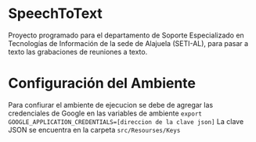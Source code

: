 # SpeechToText
Proyecto programado para el departamento de Soporte Especializado en Tecnologías de Información de la sede de Alajuela (SETI-AL), para pasar a texto las grabaciones de reuniones a texto.


# Configuración del Ambiente
Para confiurar el ambiente de ejecucion se debe de agregar las credenciales de Google en las variables de ambiente
```export GOOGLE_APPLICATION_CREDENTIALS=[direccion de la clave json]```
La clave JSON se encuentra en la carpeta `src/Resourses/Keys`

